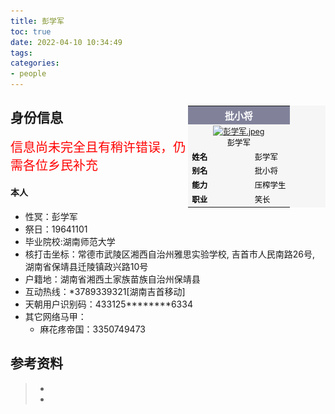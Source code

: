 ```yaml
---
title: 彭学军
toc: true
date: 2022-04-10 10:34:49
tags:
categories:
- people
---
```

<table style="font-size:89%;float:right;background-color:#f6f6f6;width:220px;color:#000000;">
<tbody><tr>
<th colspan="2" style="background-color:#81829A;color:#FFFFFF;font-size:120%;padding:4px">批小将
</th></tr>
<tr>
<td colspan="2" style="text-align:center;"><a href="https://github.com/unfairwiki/unfairwiki/raw/images/彭学军.jpeg" class="image"><img alt="彭学军.jpeg" src="https://github.com/unfairwiki/unfairwiki/raw/images/彭学军.jpeg" decoding="async" width="144" height="189" srcset="https://github.com/unfairwiki/unfairwiki/raw/images/彭学军.jpeg"></a><br>彭学军
</td></tr>
<tr>
<td width="88px"><b>姓名</b>
</td>
<td>彭学军
</td></tr>
<tr>
<td><b>别名</b>
</td>
<td>批小将
</td></tr>
<tr>
<td><b>能力</b>
</td>
<td>压榨学生
</td></tr>
<tr>
<td><b>职业</b>
</td>
<td>笑长
</td></tr>
</tbody></table>

## 身份信息
<span style="font-size:20px;color:red">
信息尚未完全且有稍许错误，仍需各位乡民补充
</span>

#### 本人
* 性冥：彭学军
* 祭日：19641101
* 毕业院校:湖南师范大学
* 核打击坐标：常德市武陵区湘西自治州雅思实验学校,
吉首市人民南路26号,
湖南省保靖县迁陵镇政兴路10号
* 户籍地：湖南省湘西土家族苗族自治州保靖县
* 互动热线：<span class="blur">*3789339321</span>[湖南吉首移动]
* 天朝用户识别码：433125********6334
* 其它网络马甲：
  - 麻花疼帝国：3350749473

## 参考资料
> - []()
> - []()
